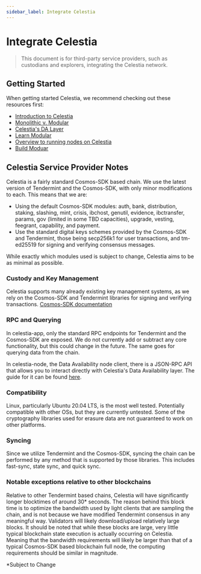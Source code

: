 ```yaml
---
sidebar_label: Integrate Celestia
---
```


# Integrate Celestia

> This document is for third-party service providers, such as custodians and
> explorers, integrating the Celestia network.

## Getting Started

When getting started Celestia, we recommend checking out these resources first:

- [Introduction to Celestia](../concepts/how-celestia-works/introduction/)
- [Monolithic v. Modular](../concepts/how-celestia-works/monolithic-vs-modular/)
- [Celestia's DA Layer](../concepts/how-celestia-works/data-availability-layer/)
- [Learn Modular](https://celestia.org/learn/)
- [Overview to running nodes on Celestia](../nodes/overview/)
- [Build Moduar](../developers/build-modular.md/)

## Celestia Service Provider Notes

Celestia is a fairly standard Cosmos-SDK based chain. We use the latest version
of Tendermint and the Cosmos-SDK, with only minor modifications to each. This
means that we are:

- Using the default Cosmos-SDK modules: auth, bank, distribution, staking,
slashing, mint, crisis, ibchost, genutil, evidence, ibctransfer, params, gov
(limited in some TBD capacities), upgrade, vesting, feegrant, capability, and
payment.
- Use the standard digital keys schemes provided by the Cosmos-SDK and
Tendermint, those being secp256k1 for user transactions, and tm-ed25519 for
signing and verifying consensus messages.

While exactly which modules used is subject to change, Celestia aims to be as
minimal as possible.

### Custody and Key Management

Celestia supports many already existing key management systems, as we rely on
the Cosmos-SDK and Tendermint libraries for signing and verifying transactions.
[Cosmos-SDK documentation](https://docs.cosmos.network/main/basics/accounts.html#keys-accounts-addresses-and-signatures)

### RPC and Querying

In celestia-app, only the standard RPC endpoints for Tendermint and the
Cosmos-SDK are exposed. We do not currently add or subtract any core
functionality, but this could change in the future. The same goes for querying
data from the chain.

In celestia-node, the Data Availability node client, there is a JSON-RPC API
that allows you to interact directly with Celestia's Data Availability layer.
The guide for it can be found [here](https://docs.celestia.org/developers/node-tutorial).

### Compatibility

Linux, particularly Ubuntu 20.04 LTS, is the most well tested. Potentially
compatible with other OSs, but they are currently untested. Some of the
cryptography libraries used for erasure data are not guaranteed to work on
other platforms.

### Syncing

Since we utilize Tendermint and the Cosmos-SDK, syncing the chain can be
performed by any method that is supported by those libraries. This includes
fast-sync, state sync, and quick sync.

### Notable exceptions relative to other blockchains

Relative to other Tendermint based chains, Celestia will have significantly
longer blocktimes of around 30* seconds. The reason behind this block time is to
optimize the bandwidth used by light clients that are sampling the chain, and
is not because we have modified Tendermint consensus in any meaningful way.
Validators will likely download/upload relatively large blocks. It should be
noted that while these blocks are large, very little typical blockchain state
execution is actually occurring on Celestia. Meaning that the bandwidth
requirements will likely be larger than that of a typical Cosmos-SDK based
blockchain full node, the computing requirements should be similar in
magnitude.

*Subject to Change
